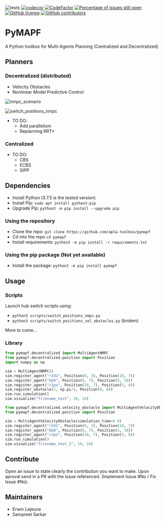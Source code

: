 ![tests](https://github.com/APLA-Toolbox/pymapf/workflows/tests/badge.svg?branch=main)
[![codecov](https://codecov.io/gh/APLA-Toolbox/pymapf/branch/main/graph/badge.svg?token=63GHA9JUND)](https://codecov.io/gh/APLA-Toolbox/pymapf)
[![CodeFactor](https://www.codefactor.io/repository/github/apla-toolbox/pymapf/badge)](https://www.codefactor.io/repository/github/apla-toolbox/pymapf)
[![Percentage of issues still open](http://isitmaintained.com/badge/open/APLA-Toolbox/pymapf.svg)](http://isitmaintained.com/project/APLA-Toolbox/pymapf "Percentage of issues still open")
[![GitHub license](https://img.shields.io/github/license/Apla-Toolbox/pymapf.svg)](https://github.com/Apla-Toolbox/pymapf/blob/master/LICENSE)
[![GitHub contributors](https://img.shields.io/github/contributors/Apla-Toolbox/pymapf.svg)](https://GitHub.com/Apla-Toolbox/pymapf/graphs/contributors/)

# PyMAPF
A Python toolbox for Multi-Agents Planning (Centralized and Decentralized)

## Planners
### Decentralized (distributed)
- Velocity Obstacles
- Nonlinear Model Predictive Control:

![nmpc_scenario](https://user-images.githubusercontent.com/43545812/104828673-4018a000-586c-11eb-94ee-d80f34365acd.gif)

![switch_positions_nmpc](https://user-images.githubusercontent.com/43545812/104828684-56bef700-586c-11eb-83d4-2763831d4155.gif)
- TO DO:
    - Add parallelism
    - Replanning RRT*
### Centralized
- TO DO:
    - CBS
    - ECBS
    - SIPP

## Dependencies

- Install Python (3.7.5 is the tested version)
- Install Pip: `sudo apt install python3-pip`
- Upgrade Pip: `python3 -m pip install --upgrade pip`

### Using the repository

- Clone the repo: `git clone https://github.com/apla-toolbox/pymapf`
- Cd into the repo `cd pymapf`
- Install requirements: `python3 -m pip install -r requirements.txt`

### Using the pip package (Not yet available)

- Install the package: `python3 -m pip install pymapf`

## Usage

### Scripts

Launch hub switch scripts using:
- `python3 scripts/switch_positions_nmpc.py`
- `python3 scripts/switch_positions_vel_obstacles.py` (broken)

More to come...

### Library

```python
from pymapf.decentralized import MultiAgentNMPC
from pymapf.decentralized.position import Position
import numpy as np

sim = MultiAgentNMPC()
sim.register_agent("r2d2", Position(0, 3), Position(10, 7))
sim.register_agent("bb8", Position(0, 7), Position(5, 10))
sim.register_agent("c3po", Position(10, 7), Position(5, 0))
sim.register_obstacle(2, np.pi/4, Position(0, 0))
sim.run_simulation()
sim.visualize("filename_test", 10, 10)
```

```python
from pymapf.decentralized.velocity_obstacle import MultiAgentVelocityObstacle
from pymapf.decentralized.position import Position

sim = MultiAgentVelocityObstacle(simulation_time=8.0)
sim.register_agent("r2d2", Position(0, 3), Position(10, 7))
sim.register_agent("bb8", Position(0, 7), Position(5, 10))
sim.register_agent("c3po", Position(10, 7), Position(5, 0))
sim.run_simulation()
sim.visualize("filename_test_2", 10, 10)
```

## Contribute

Open an issue to state clearly the contribution you want to make. Upon aproval send in a PR with the Issue referenced. (Implement Issue #No / Fix Issue #No).

## Maintainers

- Erwin Lejeune
- Sampreet Sarkar
